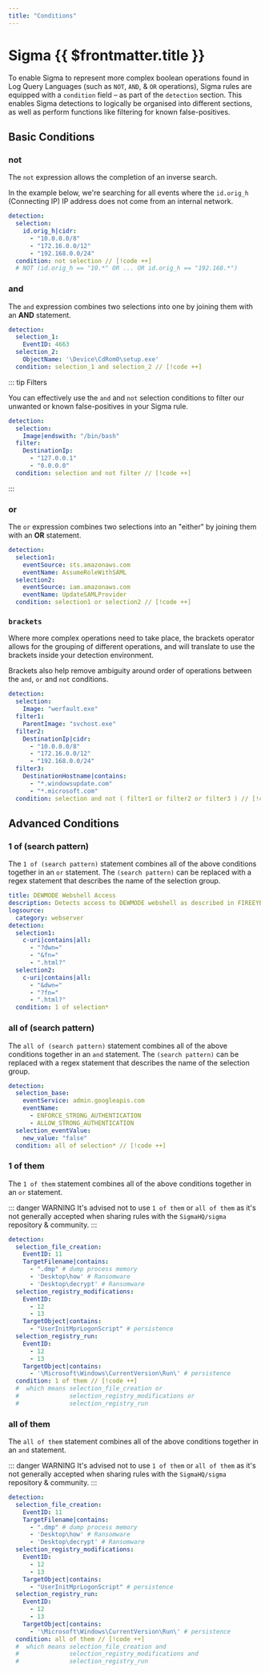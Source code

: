```yaml
---
title: "Conditions"
---
```


# Sigma {{ $frontmatter.title }}

To enable Sigma to represent more complex boolean operations found in Log Query Languages (such as `NOT`, `AND`, & `OR` operations), Sigma rules are equipped with a `condition` field – as part of the `detection` section. This enables Sigma detections to logically be organised into different sections, as well as perform functions like filtering for known false-positives.

## Basic Conditions

### not

The `not` expression allows the completion of an inverse search.

In the example below, we're searching for all events where the `id.orig_h` (Connecting IP) IP address does not come from an internal network.

```yaml
detection:
  selection:
    id.orig_h|cidr:
      - "10.0.0.0/8"
      - "172.16.0.0/12"
      - "192.168.0.0/24"
  condition: not selection // [!code ++]
  # NOT (id.orig_h == "10.*" OR ... OR id.orig_h == "192.168.*")
```

### and

The `and` expression combines two selections into one by joining them with an **AND** statement.

```yaml
detection:
  selection_1:
    EventID: 4663
  selection_2:
    ObjectName: '\Device\CdRom0\setup.exe'
  condition: selection_1 and selection_2 // [!code ++]
```

::: tip Filters

You can effectively use the `and` and `not` selection conditions to filter our unwanted or known false-positives in your Sigma rule.

```yaml
detection:
  selection:
    Image|endswith: "/bin/bash"
  filter:
    DestinationIp:
      - "127.0.0.1"
      - "0.0.0.0"
  condition: selection and not filter // [!code ++]
```

:::

### or

The `or` expression combines two selections into an "either" by joining them with an **OR** statement.

```yaml
detection:
  selection1:
    eventSource: sts.amazonaws.com
    eventName: AssumeRoleWithSAML
  selection2:
    eventSource: iam.amazonaws.com
    eventName: UpdateSAMLProvider
  condition: selection1 or selection2 // [!code ++]
```

### `brackets`

Where more complex operations need to take place, the brackets operator allows for the grouping of different operations, and will translate to use the brackets inside your detection environment.

Brackets also help remove ambiguity around order of operations between the `and`, `or` and `not` conditions.

```yaml
detection:
  selection:
    Image: "werfault.exe"
  filter1:
    ParentImage: "svchost.exe"
  filter2:
    DestinationIp|cidr:
      - "10.0.0.0/8"
      - "172.16.0.0/12"
      - "192.168.0.0/24"
  filter3:
    DestinationHostname|contains:
      - "*.windowsupdate.com"
      - "*.microsoft.com"
  condition: selection and not ( filter1 or filter2 or filter3 ) // [!code ++]
```

## Advanced Conditions

### 1 of (search pattern)

The `1 of (search pattern)` statement combines all of the above conditions together in an `or` statement. The `(search pattern)` can be replaced with a regex statement that describes the name of the selection group.

```yaml
title: DEWMODE Webshell Access
description: Detects access to DEWMODE webshell as described in FIREEYE report
logsource:
  category: webserver
detection:
  selection1:
    c-uri|contains|all:
      - "?dwn="
      - "&fn="
      - ".html?"
  selection2:
    c-uri|contains|all:
      - "&dwn="
      - "?fn="
      - ".html?"
  condition: 1 of selection*
```

### all of (search pattern)

The `all of (search pattern)` statement combines all of the above conditions together in an `and` statement. The `(search pattern)` can be replaced with a regex statement that describes the name of the selection group.

```yaml
detection:
  selection_base:
    eventService: admin.googleapis.com
    eventName:
      - ENFORCE_STRONG_AUTHENTICATION
      - ALLOW_STRONG_AUTHENTICATION
  selection_eventValue:
    new_value: "false"
  condition: all of selection* // [!code ++]
```

### 1 of them

The `1 of them` statement combines all of the above conditions together in an `or` statement.

::: danger WARNING
It's advised not to use `1 of them` or `all of them` as it's not generally accepted when sharing rules with the `SigmaHQ/sigma` repository & community.
:::

```yaml
detection:
  selection_file_creation:
    EventID: 11
    TargetFilename|contains:
      - ".dmp" # dump process memory
      - 'Desktop\how' # Ransomware
      - 'Desktop\decrypt' # Ransomware
  selection_registry_modifications:
    EventID:
      - 12
      - 13
    TargetObject|contains:
      - "UserInitMprLogonScript" # persistence
  selection_registry_run:
    EventID:
      - 12
      - 13
    TargetObject|contains:
      - '\Microsoft\Windows\CurrentVersion\Run\' # persistence
  condition: 1 of them // [!code ++]
  #  which means selection_file_creation or
  #              selection_registry_modifications or
  #              selection_registry_run
```

### all of them

The `all of them` statement combines all of the above conditions together in an `and` statement.

::: danger WARNING
It's advised not to use `1 of them` or `all of them` as it's not generally accepted when sharing rules with the `SigmaHQ/sigma` repository & community.
:::

```yaml
detection:
  selection_file_creation:
    EventID: 11
    TargetFilename|contains:
      - ".dmp" # dump process memory
      - 'Desktop\how' # Ransomware
      - 'Desktop\decrypt' # Ransomware
  selection_registry_modifications:
    EventID:
      - 12
      - 13
    TargetObject|contains:
      - "UserInitMprLogonScript" # persistence
  selection_registry_run:
    EventID:
      - 12
      - 13
    TargetObject|contains:
      - '\Microsoft\Windows\CurrentVersion\Run\' # persistence
  condition: all of them // [!code ++]
  #  which means selection_file_creation and
  #              selection_registry_modifications and
  #              selection_registry_run
```
